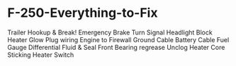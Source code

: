 # F-250-Everything-to-Fix
Trailer Hookup &amp; Break! Emergency Brake Turn Signal Headlight Block Heater Glow Plug wiring Engine to Firewall Ground Cable Battery Cable Fuel Gauge Differential Fluid &amp; Seal Front Bearing regrease Unclog Heater Core Sticking Heater Switch
